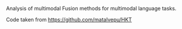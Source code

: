 Analysis of multimodal Fusion methods for multimodal language tasks.

Code taken from https://github.com/matalvepu/HKT
